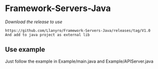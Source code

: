 # Framework-Servers-Java

_Download the release to use_
```
https://github.com/Llanyro/Framework-Servers-Java/releases/tag/V1.0
And add to java project as external lib
```
## Use example
Just follow the example in Example/main.java and Example/APIServer.java


